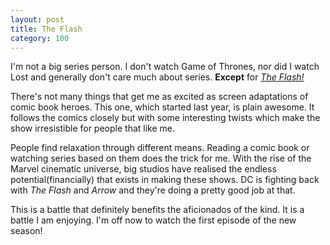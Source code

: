 ```yaml
---
layout: post
title: The Flash
category: 100
---
```

I'm not a big series person. I don't watch Game of Thrones, nor did I watch Lost and generally don't care much about series. __Except__ for [_The Flash!_](http://www.imdb.com/title/tt3107288/)

There's not many things that get me as excited as screen adaptations of comic book heroes. This one, which started last year, is plain awesome. It follows the comics closely but with some interesting twists which make the show irresistible for people that like me.

People find relaxation through different means. Reading a comic book or watching series based on them does the trick for me. With the rise of the Marvel cinematic universe, big studios have realised the endless potential(financially) that exists in making these shows. DC is fighting back with _The Flash_ and _Arrow_ and they're doing a pretty good job at that.

This is a battle that definitely benefits the aficionados of the kind. It is a battle I am enjoying. I'm off now to watch the first episode of the new season!
